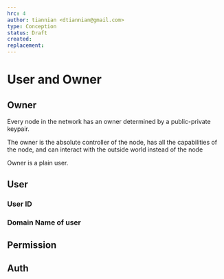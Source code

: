 ```yaml
---
hrc: 4
author: tiannian <dtiannian@gmail.com>
type: Conception
status: Draft
created: 
replacement:
---
```


# User and Owner

## Owner

Every node in the network has an owner determined by a public-private keypair.

The owner is the absolute controller of the node, has all the capabilities of the node,
and can interact with the outside world instead of the node

Owner is a plain user.

## User

### User ID

### Domain Name of user

## Permission

## Auth


